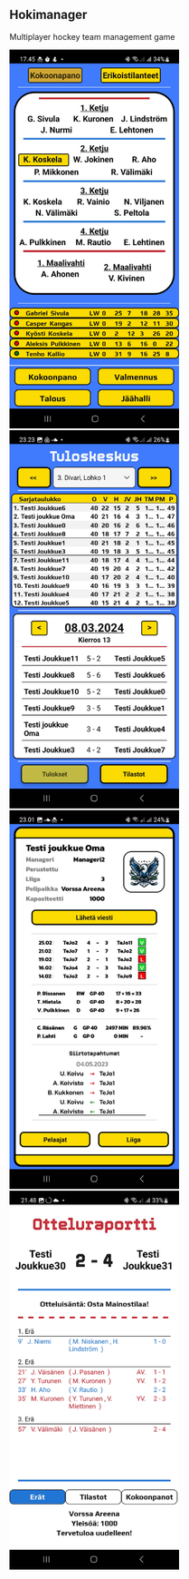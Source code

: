 ## Hokimanager

Multiplayer hockey team management game

<p float="left">
<img src='https://github.com/svhein/Hokimanager-public/blob/main/images/Lineup.jpg' width='300'>
<img src='https://github.com/svhein/Hokimanager-public/blob/main/images/ResultCenter.jpg' width='300'>
<img src='https://github.com/svhein/Hokimanager-public/blob/main/images/TeamView.jpg' width='300'>
<img src='https://github.com/svhein/Hokimanager-public/blob/main/images/GameScreen1.jpg' width='300'>
</p>

